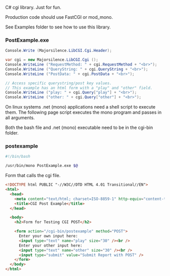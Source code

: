 C# cgi library. Just for fun.

Production code should use FastCGI or mod_mono.

See Examples folder to see how to use this library.

### PostExample.exe

```c#
Console.Write (Majorsilence.LibCGI.Cgi.Header);

var cgi = new Majorsilence.LibCGI.Cgi ();
Console.WriteLine ("RequestMethod: " + cgi.RequestMethod + "<br>");
Console.WriteLine ("QueryString: " + cgi.QueryString + "<br>");
Console.WriteLine ("PostData: " + cgi.PostData + "<br>");

// Access specific querystring/post key values.
// This example has an html form with a "play" and "other" field.
Console.WriteLine ("play: " + cgi.Query["play"] + "<br>");
Console.WriteLine ("other: " + cgi.Query["other"] + "<br>");
```

On linux systems .net (mono) applications need a shell script to execute them. The
following page script executes the mono program and passes in all arguments.

Both the bash file and .net (mono) executable need to be in the cgi-bin folder.

### postexample

```bash
#!/bin/bash

/usr/bin/mono PostExample.exe $@
```

Form that calls the cgi file.

```html
<!DOCTYPE html PUBLIC "-//W3C//DTD HTML 4.01 Transitional//EN">
<html>
  <head>
    <meta content="text/html; charset=ISO-8859-1" http-equiv="content-type" />
    <title>CGI Post Example</title>
  </head>

  <body>
    <h2>Form for Testing CGI POST</h2>

    <form action="/cgi-bin/postexample" method="POST">
      Enter your own input here:
      <input type="text" name="play" size="30" /><br />
      Enter your other input here:
      <input type="text" name="other" size="30" /><br />
      <input type="submit" value="Submit Report with POST" />
    </form>
  </body>
</html>
```
